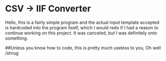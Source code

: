 # CSV -> IIF Converter
Hello, this is a fairly simple program and the actual input template accepted is hardcoded into the program itself, which 
I would redo if I had a reason to continue working on this project. It was canceled, but I was definitely onto something. 

##Unless you know how to code, this is pretty much useless to you, Oh well /shrug
